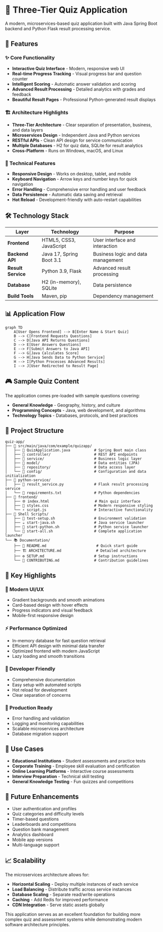 # 🧠 Three-Tier Quiz Application

A modern, microservices-based quiz application built with Java Spring Boot backend and Python Flask result processing service.

## 🚀 Features

### ✨ Core Functionality
- **Interactive Quiz Interface** - Modern, responsive web UI
- **Real-time Progress Tracking** - Visual progress bar and question counter
- **Intelligent Scoring** - Automatic answer validation and scoring
- **Advanced Result Processing** - Detailed analytics with grades and feedback
- **Beautiful Result Pages** - Professional Python-generated result displays

### 🏗️ Architecture Highlights
- **Three-Tier Architecture** - Clear separation of presentation, business, and data layers
- **Microservices Design** - Independent Java and Python services
- **RESTful APIs** - Clean API design for service communication
- **Multiple Databases** - H2 for quiz data, SQLite for result analytics
- **Cross-Platform** - Runs on Windows, macOS, and Linux

### 🎯 Technical Features
- **Responsive Design** - Works on desktop, tablet, and mobile
- **Keyboard Navigation** - Arrow keys and number keys for quick navigation
- **Error Handling** - Comprehensive error handling and user feedback
- **Data Persistence** - Automatic data saving and retrieval
- **Hot Reload** - Development-friendly with auto-restart capabilities

## 🛠️ Technology Stack

| Layer | Technology | Purpose |
|-------|------------|---------|
| **Frontend** | HTML5, CSS3, JavaScript | User interface and interaction |
| **Backend API** | Java 17, Spring Boot 3.1 | Business logic and data management |
| **Result Service** | Python 3.9, Flask | Advanced result processing |
| **Database** | H2 (in-memory), SQLite | Data persistence |
| **Build Tools** | Maven, pip | Dependency management |

## 📊 Application Flow

```mermaid
graph TD
    A[User Opens Frontend] --> B[Enter Name & Start Quiz]
    B --> C[Frontend Requests Questions]
    C --> D[Java API Returns Questions]
    D --> E[User Answers Questions]
    E --> F[Submit Answers to Java API]
    F --> G[Java Calculates Score]
    G --> H[Java Sends Data to Python Service]
    H --> I[Python Processes Advanced Results]
    I --> J[User Redirected to Result Page]
```

## 🎮 Sample Quiz Content

The application comes pre-loaded with sample questions covering:
- **General Knowledge** - Geography, history, and culture
- **Programming Concepts** - Java, web development, and algorithms
- **Technology Topics** - Databases, protocols, and best practices

## 📁 Project Structure

```
quiz-app/
├── 📂 src/main/java/com/example/quizapp/
│   ├── 🚀 QuizApplication.java           # Spring Boot main class
│   ├── 📂 controller/                    # REST API endpoints
│   ├── 📂 service/                       # Business logic layer
│   ├── 📂 model/                         # Data entities (JPA)
│   ├── 📂 repository/                    # Data access layer
│   └── 📂 config/                        # Configuration and data initialization
├── 📂 python-service/
│   ├── 🐍 result_service.py              # Flask result processing service
│   └── 📄 requirements.txt               # Python dependencies
├── 📂 frontend/
│   ├── 🌐 index.html                     # Main quiz interface
│   ├── 🎨 styles.css                     # Modern responsive styling
│   └── ⚡ script.js                      # Interactive functionality
├── 📂 Shell Scripts/
│   ├── 🧪 test-setup.sh                  # Environment validation
│   ├── ☕ start-java.sh                  # Java service launcher
│   ├── 🐍 start-python.sh                # Python service launcher
│   └── 🚀 start-all.sh                   # Complete application launcher
└── 📚 Documentation/
    ├── 📖 README.md                       # Quick start guide
    ├── 🏗️ ARCHITECTURE.md                # Detailed architecture
    ├── ⚙️ SETUP.md                       # Setup instructions
    └── 🤝 CONTRIBUTING.md                # Contribution guidelines
```

## 🌟 Key Highlights

### 🎨 Modern UI/UX
- Gradient backgrounds and smooth animations
- Card-based design with hover effects
- Progress indicators and visual feedback
- Mobile-first responsive design

### ⚡ Performance Optimized
- In-memory database for fast question retrieval
- Efficient API design with minimal data transfer
- Optimized frontend with modern JavaScript
- Lazy loading and smooth transitions

### 🔧 Developer Friendly
- Comprehensive documentation
- Easy setup with automated scripts
- Hot reload for development
- Clear separation of concerns

### 🚀 Production Ready
- Error handling and validation
- Logging and monitoring capabilities
- Scalable microservices architecture
- Database migration support

## 🎯 Use Cases

- **Educational Institutions** - Student assessments and practice tests
- **Corporate Training** - Employee skill evaluation and certification
- **Online Learning Platforms** - Interactive course assessments
- **Interview Preparation** - Technical skill testing
- **General Knowledge Testing** - Fun quizzes and competitions

## 🔮 Future Enhancements

- User authentication and profiles
- Quiz categories and difficulty levels
- Timer-based questions
- Leaderboards and competitions
- Question bank management
- Analytics dashboard
- Mobile app versions
- Multi-language support

## 📈 Scalability

The microservices architecture allows for:
- **Horizontal Scaling** - Deploy multiple instances of each service
- **Load Balancing** - Distribute traffic across service instances
- **Database Scaling** - Separate read/write operations
- **Caching** - Add Redis for improved performance
- **CDN Integration** - Serve static assets globally

This application serves as an excellent foundation for building more complex quiz and assessment systems while demonstrating modern software architecture principles.
